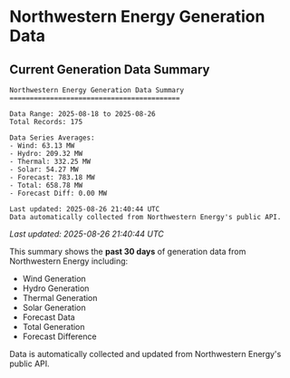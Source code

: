 # Northwestern Energy Generation Data

## Current Generation Data Summary

```
Northwestern Energy Generation Data Summary
==========================================

Data Range: 2025-08-18 to 2025-08-26
Total Records: 175

Data Series Averages:
- Wind: 63.13 MW
- Hydro: 209.32 MW
- Thermal: 332.25 MW
- Solar: 54.27 MW
- Forecast: 783.18 MW
- Total: 658.78 MW
- Forecast Diff: 0.00 MW

Last updated: 2025-08-26 21:40:44 UTC
Data automatically collected from Northwestern Energy's public API.

```

*Last updated: 2025-08-26 21:40:44 UTC*

This summary shows the **past 30 days** of generation data from Northwestern Energy including:
- Wind Generation
- Hydro Generation  
- Thermal Generation
- Solar Generation
- Forecast Data
- Total Generation
- Forecast Difference

Data is automatically collected and updated from Northwestern Energy's public API.

